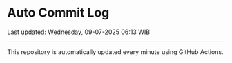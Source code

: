 # Auto Commit Log

Last updated: Wednesday, 09-07-2025 06:13 WIB

---

This repository is automatically updated every minute using GitHub Actions.
